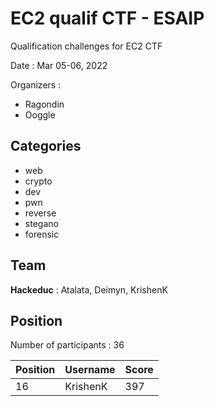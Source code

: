 # EC2 qualif CTF - ESAIP

Qualification challenges for EC2 CTF

Date : Mar 05-06, 2022

Organizers : 
- Ragondin
- Ooggle

## Categories
* web
* crypto
* dev
* pwn
* reverse
* stegano
* forensic

## Team
**Hackeduc** : Atalata, Deimyn, KrishenK

## Position
Number of participants : 36

| Position | Username | Score |
|----------|----------|-------|
| 16       | KrishenK | 397   |
